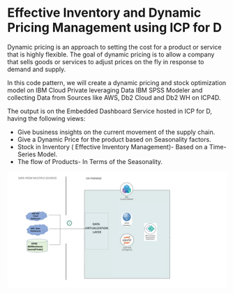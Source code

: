 # Effective Inventory and Dynamic Pricing Management using ICP for D

Dynamic pricing is an approach to setting the cost for a product or service that is highly flexible. The goal of dynamic pricing is to allow a company that sells goods or services to adjust prices on the fly in response to demand and supply.



In this code pattern, we will create a dynamic pricing and stock optimization model on IBM Cloud Private leveraging Data IBM SPSS Modeler and collecting Data from Sources like AWS, Db2 Cloud and Db2 WH on ICP4D.

The output is on the Embedded Dashboard Service hosted in ICP for D, having the following views:

* Give business insights on the current movement of the supply chain.
* Give a Dynamic Price for the product based on Seasonality factors.
* Stock in Inventory ( Effective Inventory Management)- Based on a Time-Series Model.
* The flow of Products- In Terms of the Seasonality.

![architecture](doc/source/images/architecture.png)

